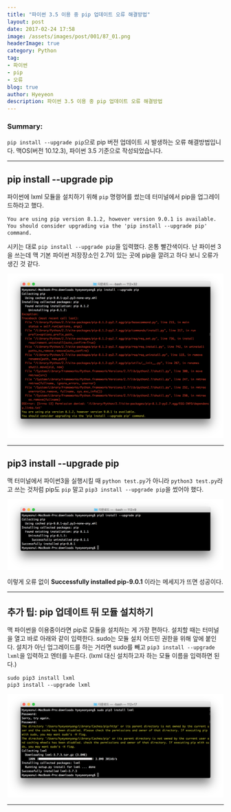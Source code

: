 ```yaml
---
title: "파이썬 3.5 이용 중 pip 업데이트 오류 해결방법"
layout: post
date: 2017-02-24 17:58
image: /assets/images/post/001/87_01.png
headerImage: true
category: Python
tag:
- 파이썬
- pip
- 오류
blog: true
author: Hyeyeon
description: 파이썬 3.5 이용 중 pip 업데이트 오류 해결방법
---
```


### Summary:

`pip install --upgrade pip`으로 pip 버전 업데이트 시 발생하는 오류 해결방법입니다. 맥OS(버전 10.12.3), 파이썬 3.5 기준으로 작성되었습니다.

---

## pip install --upgrade pip

파이썬에 lxml 모듈을 설치하기 위해 `pip` 명령어를 썼는데 터미널에서 pip을 업그레이드하라고 했다.

```
You are using pip version 8.1.2, however version 9.0.1 is available.
You should consider upgrading via the 'pip install --upgrade pip' command.
```

시키는 대로 `pip install --upgrade pip`을 입력했다. 온통 빨간색이다. 난 파이썬 3을 쓰는데 맥 기본 파이썬 저장장소인 2.7이 있는 곳에 pip을 깔려고 하다 보니 오류가 생긴 것 같다.

![](/assets/images/post/001/87_01.png)

---

## pip3 install --upgrade pip

맥 터미널에서 파이썬3을 실행시킬 때 `python test.py`가 아니라 `python3 test.py`라고 쓰는 것처럼 pip도 `pip` 말고 `pip3 install --upgrade pip`을 썼어야 했다.

![](/assets/images/post/001/87_02.png)

이렇게 오류 없이 **Successfully installed pip-9.0.1** 이라는 메세지가 뜨면 성공이다.

---

## 추가 팁: pip 업데이트 뒤 모듈 설치하기

맥 파이썬을 이용중이라면 pip로 모듈을 설치하는 게 가장 편하다. 설치할 때는 터미널을 열고 바로 아래와 같이 입력한다. sudo는 모듈 설치 어드민 권한을 위해 앞에 붙인다. 설치가 아닌 업그레이드를 하는 거라면 sudo를 빼고 `pip3 install --upgrade lxml`을 입력하고 엔터를 누른다. (lxml 대신 설치하고자 하는 모듈 이름을 입력하면 된다.)

```
sudo pip3 install lxml
pip3 install --upgrade lxml
```

![](/assets/images/post/001/87_03.png)

---

